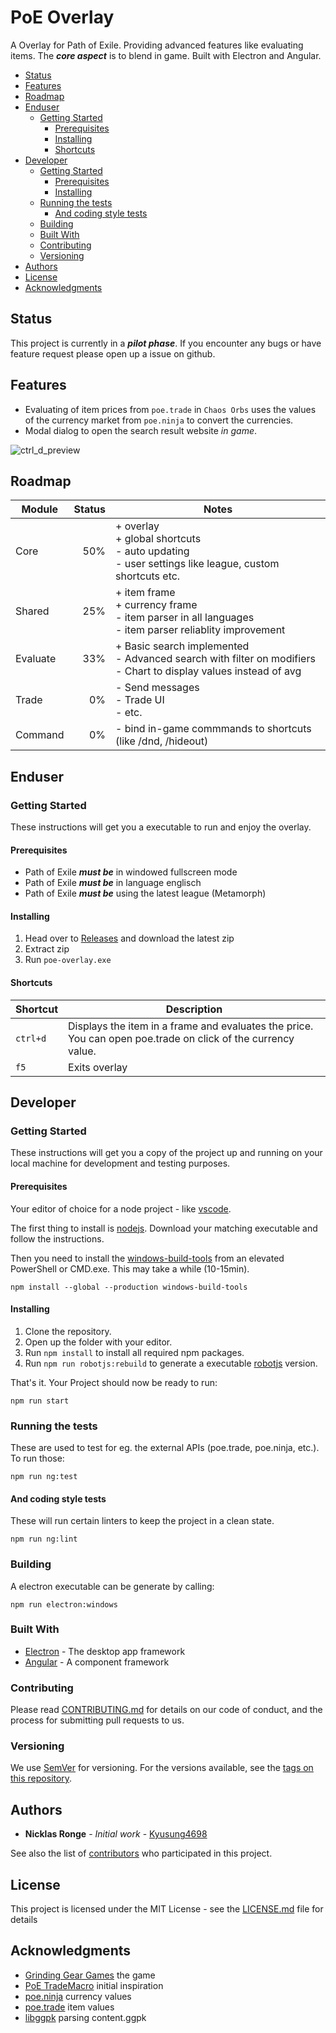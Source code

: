 # PoE Overlay

A Overlay for Path of Exile. Providing advanced features like evaluating items. The ***core aspect*** is to blend in game. Built with Electron and Angular. 

<!-- TOC -->
- [Status](#status)
- [Features](#features)
- [Roadmap](#roadmap)
- [Enduser](#enduser)
    - [Getting Started](#getting-started)
        - [Prerequisites](#prerequisites)
        - [Installing](#installing)
        - [Shortcuts](#shortcuts)
- [Developer](#developer)
    - [Getting Started](#getting-started-1)
        - [Prerequisites](#prerequisites-1)
        - [Installing](#installing-1)
    - [Running the tests](#running-the-tests)
        - [And coding style tests](#and-coding-style-tests)
    - [Building](#building)
    - [Built With](#built-with)
    - [Contributing](#contributing)
    - [Versioning](#versioning)
- [Authors](#authors)
- [License](#license)
- [Acknowledgments](#acknowledgments)
<!-- /TOC -->

## Status

This project is currently in a ***pilot phase***. If you encounter any bugs or have feature request please open up a issue on github. 

## Features

* Evaluating of item prices from `poe.trade` in `Chaos Orbs` uses the values of the currency market from `poe.ninja` to convert the currencies.
* Modal dialog to open the search result website *in game*.

![ctrl_d_preview](img/ctrl_d_preview.gif)

## Roadmap

| Module        | Status        | Notes   |
| ------------- |-------------: | ------- |
| Core | 50% | + overlay<br>+ global shortcuts<br>- auto updating<br>- user settings like league, custom shortcuts etc.
| Shared | 25% | + item frame<br>+ currency frame<br>- item parser in all languages<br>- item parser reliablity improvement
| Evaluate         | 33%           | + Basic search implemented <br>- Advanced search with filter on modifiers <br>- Chart to display values instead of avg       |
| Trade      | 0%           | - Send messages<br>- Trade UI<br>- etc.       |
| Command        | 0%            | - bind in-game commmands to shortcuts (like /dnd, /hideout) |


## Enduser

### Getting Started

These instructions will get you a executable to run and enjoy the overlay.

#### Prerequisites

* Path of Exile ***must be*** in windowed fullscreen mode
* Path of Exile ***must be*** in language englisch
* Path of Exile ***must be*** using the latest league (Metamorph)

#### Installing

1. Head over to [Releases](https://github.com/Kyusung4698/PoE-Overlay/releases) and download the latest zip
2. Extract zip
3. Run `poe-overlay.exe`

#### Shortcuts

|Shortcut   |Description
|---        |---	    
| `ctrl+d`  | Displays the item in a frame and evaluates the price. You can open poe.trade on click of the currency value.
| `f5`      | Exits overlay

## Developer

### Getting Started

These instructions will get you a copy of the project up and running on your local machine for development and testing purposes.

#### Prerequisites

Your editor of choice for a node project - like [vscode](https://code.visualstudio.com/).

The first thing to install is [nodejs](https://nodejs.org/en/). Download your matching executable and follow the instructions.

Then you need to install the [windows-build-tools](https://github.com/felixrieseberg/windows-build-tools) from an elevated PowerShell or CMD.exe. This may take a while (10-15min).
```
npm install --global --production windows-build-tools
```

#### Installing

1. Clone the repository. 
2. Open up the folder with your editor.
3. Run ```npm install``` to install all required npm packages.
4. Run ```npm run robotjs:rebuild``` to generate a executable [robotjs](https://github.com/octalmage/robotjs) version.

That's it. Your Project should now be ready to run:
```
npm run start
```

### Running the tests

These are used to test for eg. the external APIs (poe.trade, poe.ninja, etc.). To run those:
```
npm run ng:test
```

#### And coding style tests

These will run certain linters to keep the project in a clean state.

```
npm run ng:lint
```

### Building

A electron executable can be generate by calling:
```
npm run electron:windows
```

### Built With

* [Electron](https://electronjs.org/) - The desktop app framework
* [Angular](https://angular.io/) - A component framework

### Contributing

Please read [CONTRIBUTING.md](CONTRIBUTING.md) for details on our code of conduct, and the process for submitting pull requests to us.

### Versioning

We use [SemVer](http://semver.org/) for versioning. For the versions available, see the [tags on this repository](https://github.com/Kyusung4698/PoE-Overlay/tags). 

## Authors

* **Nicklas Ronge** - *Initial work* - [Kyusung4698](https://github.com/Kyusung4698)

See also the list of [contributors](https://github.com/Kyusung4698/PoE-Overlay/contributors) who participated in this project.

## License

This project is licensed under the MIT License - see the [LICENSE.md](LICENSE.md) file for details

## Acknowledgments

* [Grinding Gear Games](https://www.pathofexile.com/) the game
* [PoE TradeMacro](https://github.com/PoE-TradeMacro/POE-TradeMacro) initial inspiration
* [poe.ninja](https://poe.ninja/) currency values
* [poe.trade](https://poe.trade/) item values
* [libggpk](https://github.com/MuxaJIbI4/libggpk) parsing content.ggpk